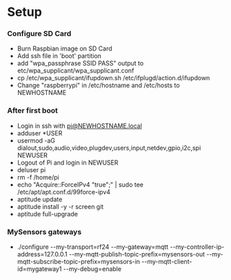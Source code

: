 # Setup
### Configure SD Card
- Burn Raspbian image on SD Card
- Add ssh file in 'boot' partition
- add "wpa_passphrase SSID PASS" output to etc/wpa_supplicant/wpa_supplicant.conf
- cp /etc/wpa_supplicant/ifupdown.sh /etc/ifplugd/action.d/ifupdown
- Change "raspberrypi" in /etc/hostname and /etc/hosts to NEWHOSTNAME

### After first boot
- Login in ssh with pi@NEWHOSTNAME.local
- adduser *USER
- usermod -aG dialout,sudo,audio,video,plugdev,users,input,netdev,gpio,i2c,spi NEWUSER
- Logout of Pi and login in NEWUSER
- deluser pi
- rm -f /home/pi
- echo "Acquire::ForceIPv4 "true";" | sudo tee /etc/apt/apt.conf.d/99force-ipv4
- aptitude update 
- aptitude install -y -r screen git 
- aptitude full-upgrade

### MySensors gateways
- ./configure --my-transport=rf24 --my-gateway=mqtt --my-controller-ip-address=127.0.0.1 --my-mqtt-publish-topic-prefix=mysensors-out --my-mqtt-subscribe-topic-prefix=mysensors-in --my-mqtt-client-id=mygateway1 --my-debug=enable
